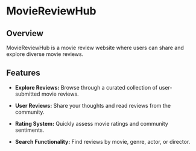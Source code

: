 # MovieReviewHub

## Overview

MovieReviewHub is a movie review website where users can share and explore diverse movie reviews.

## Features

- **Explore Reviews:** Browse through a curated collection of user-submitted movie reviews.

- **User Reviews:** Share your thoughts and read reviews from the community.

- **Rating System:** Quickly assess movie ratings and community sentiments.

- **Search Functionality:** Find reviews by movie, genre, actor, or director.

